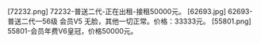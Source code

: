 [72232.png]
72232-普送二代-正在出租-接租50000元。
[62693.jpg]
62693-普送二代—56级 会员V5 无脸，其他一切正常。价格：33333元。
[55801.png]
55801-会员年费V6皇冠，价格50000元。
